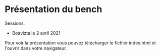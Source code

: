 # Présentation du bench

Sessions:
* Boavizta le 2 avril 2021

Pour voir la présentation vous pouvez télécharger le fichier index.html et l'ouvrir dans votre navigateur.